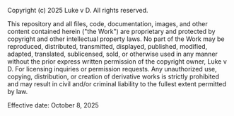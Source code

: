 Copyright (c) 2025 Luke v D. All rights reserved.

This repository and all files, code, documentation, images, and other content contained herein ("the Work") are proprietary and protected by copyright and other intellectual property laws.
No part of the Work may be reproduced, distributed, transmitted, displayed, published, modified, adapted, translated, sublicensed, sold, or otherwise used in any manner without the prior express written permission of the copyright owner, Luke v D. For licensing inquiries or permission requests.
Any unauthorized use, copying, distribution, or creation of derivative works is strictly prohibited and may result in civil and/or criminal liability to the fullest extent permitted by law.

Effective date: October 8, 2025
